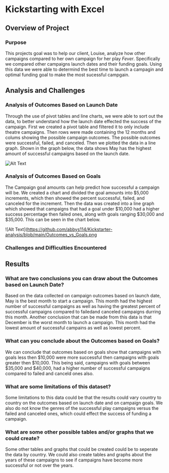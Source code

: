 # Kickstarting with Excel

## Overview of Project 

### Purpose
This projects goal was to help our client, Louise, analyze how other campaigns compared to her own campaign for her play _Fever_.  Specifically we compared other campaigns launch dates and their funding goals.  Using this data we were able to determind the best time to launch a campagin and  optimal funding goal to make the most sucessful campgain.

## Analysis and Challenges

### Analysis of Outcomes Based on Launch Date
Through the use of pivot tables and line charts, we were able to sort out the data, to better understand how the launch date effected the success of the campaign.  First we created a pivot table and filtered it to only include theatre campaigns.  Then rows were made containing the 12 months and colums showing the possible campaign outcomes.  The possible outcomes were successful, failed, and canceled.  Then we plotted the data in a line graph.  Shown in the graph below, the data shows May has the highest amount of successful campaigns based on the launch date.

![Alt Text](file:///Users/abbyschneider/Desktop/Data%20Analysis%20Class/resources/Theatre_Outcomes_vs_Launch.png)

### Analysis of Outcomes Based on Goals
The Campaign goal amounts can help predict how successful a campaign will be.  We created a chart and divided the goal amounts into $5,000 increments, which then showed the percent successful, failed, and canceled for the increment.  Then the data was created into a line graph which showed that campaigns that had a goal under $10,000 had a higher success percentage then failed ones, along with goals ranging $30,000 and $35,000.  This can be seen in the chart below.

![Alt Text](https://github.com/abbys114/Kickstarter-analysis/blob/main/Outcomes_vs_Goals.png

### Challenges and Difficulties Encountered

## Results

### What are two conclusions you can draw about the Outcomes based on Launch Date?
Based on the data collected on campaign outcomes based on launch date, May is the best month to start a campaign.  This month had the highest number of successful campaigns as well as having the greatest percent of successful campaigns compared to failedand canceled campaigns durring this month.  Another conclusion that can be made from this data is that December is the worst month to launch a campaign.  This month had the lowest amount of successful campains as well as lowest percent. 

### What can you conclude about the Outcomes based on Goals?
We can conclude that outcomes based on goals show that campaigns with goals less then $10,000 were more successful then campaigns with goals greater then $10,000.  This being said, campaigns with goals between $35,000 and $40,000, had a higher number of successful campaigns compared to failed and canceld ones also. 

### What are some limitations of this dataset?
Some limitations to this data could be that the results could vary country to country on the outcomes based on launch date and on campaign goals.  We also do not know the genres of the successful play campaigns versus the failed and canceled ones, which could effect the success of funding a campaign.

### What are some other possible tables and/or graphs that we could create?
Some other tables and graphs that could be created could be to seperate the data by country.  We could also create tables and graphs about the years of these campaigns to see if campaigns have become more successful or not over the years.
